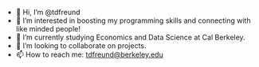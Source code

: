 - 👋 Hi, I’m @tdfreund
- 👀 I’m interested in boosting my programming skills and connecting with like minded people!
- 🌱 I’m currently studying Economics and Data Science at Cal Berkeley.
- 💞️ I’m looking to collaborate on projects.
- 📫 How to reach me: tdfreund@berkeley.edu

<!---
tdfreund/tdfreund is a ✨ special ✨ repository because its `README.md` (this file) appears on your GitHub profile.
You can click the Preview link to take a look at your changes.
--->
